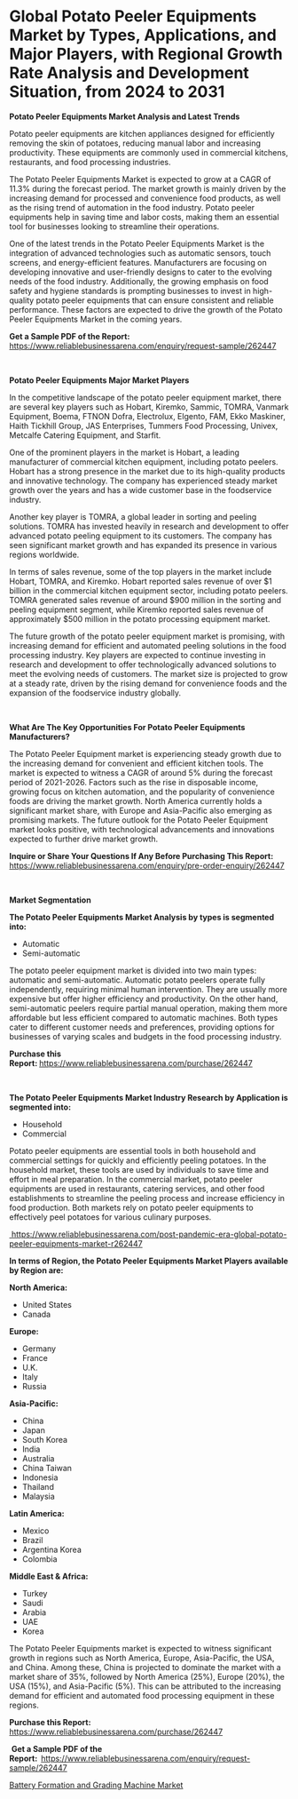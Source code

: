 <p><h1>Global Potato Peeler Equipments Market by Types, Applications, and Major Players, with Regional Growth Rate Analysis and Development Situation, from 2024 to 2031</h1></p><p><strong>Potato Peeler Equipments Market Analysis and Latest Trends</strong></p>
<p><p>Potato peeler equipments are kitchen appliances designed for efficiently removing the skin of potatoes, reducing manual labor and increasing productivity. These equipments are commonly used in commercial kitchens, restaurants, and food processing industries.</p><p>The Potato Peeler Equipments Market is expected to grow at a CAGR of 11.3% during the forecast period. The market growth is mainly driven by the increasing demand for processed and convenience food products, as well as the rising trend of automation in the food industry. Potato peeler equipments help in saving time and labor costs, making them an essential tool for businesses looking to streamline their operations.</p><p>One of the latest trends in the Potato Peeler Equipments Market is the integration of advanced technologies such as automatic sensors, touch screens, and energy-efficient features. Manufacturers are focusing on developing innovative and user-friendly designs to cater to the evolving needs of the food industry. Additionally, the growing emphasis on food safety and hygiene standards is prompting businesses to invest in high-quality potato peeler equipments that can ensure consistent and reliable performance. These factors are expected to drive the growth of the Potato Peeler Equipments Market in the coming years.</p></p>
<p><strong>Get a Sample PDF of the Report:&nbsp;</strong> <a href="https://www.reliablebusinessarena.com/enquiry/request-sample/262447">https://www.reliablebusinessarena.com/enquiry/request-sample/262447</a></p>
<p>&nbsp;</p>
<p><strong>Potato Peeler Equipments Major Market Players</strong></p>
<p><p>In the competitive landscape of the potato peeler equipment market, there are several key players such as Hobart, Kiremko, Sammic, TOMRA, Vanmark Equipment, Boema, FTNON Dofra, Electrolux, Elgento, FAM, Ekko Maskiner, Haith Tickhill Group, JAS Enterprises, Tummers Food Processing, Univex, Metcalfe Catering Equipment, and Starfit.</p><p>One of the prominent players in the market is Hobart, a leading manufacturer of commercial kitchen equipment, including potato peelers. Hobart has a strong presence in the market due to its high-quality products and innovative technology. The company has experienced steady market growth over the years and has a wide customer base in the foodservice industry.</p><p>Another key player is TOMRA, a global leader in sorting and peeling solutions. TOMRA has invested heavily in research and development to offer advanced potato peeling equipment to its customers. The company has seen significant market growth and has expanded its presence in various regions worldwide.</p><p>In terms of sales revenue, some of the top players in the market include Hobart, TOMRA, and Kiremko. Hobart reported sales revenue of over $1 billion in the commercial kitchen equipment sector, including potato peelers. TOMRA generated sales revenue of around $900 million in the sorting and peeling equipment segment, while Kiremko reported sales revenue of approximately $500 million in the potato processing equipment market.</p><p>The future growth of the potato peeler equipment market is promising, with increasing demand for efficient and automated peeling solutions in the food processing industry. Key players are expected to continue investing in research and development to offer technologically advanced solutions to meet the evolving needs of customers. The market size is projected to grow at a steady rate, driven by the rising demand for convenience foods and the expansion of the foodservice industry globally.</p></p>
<p>&nbsp;</p>
<p><strong>What Are The Key Opportunities For Potato Peeler Equipments Manufacturers?</strong></p>
<p><p>The Potato Peeler Equipment market is experiencing steady growth due to the increasing demand for convenient and efficient kitchen tools. The market is expected to witness a CAGR of around 5% during the forecast period of 2021-2026. Factors such as the rise in disposable income, growing focus on kitchen automation, and the popularity of convenience foods are driving the market growth. North America currently holds a significant market share, with Europe and Asia-Pacific also emerging as promising markets. The future outlook for the Potato Peeler Equipment market looks positive, with technological advancements and innovations expected to further drive market growth.</p></p>
<p><strong>Inquire or Share Your Questions If Any Before Purchasing This Report:</strong> <a href="https://www.reliablebusinessarena.com/enquiry/pre-order-enquiry/262447">https://www.reliablebusinessarena.com/enquiry/pre-order-enquiry/262447</a></p>
<p>&nbsp;</p>
<p><strong>Market Segmentation</strong></p>
<p><strong>The Potato Peeler Equipments Market Analysis by types is segmented into:</strong></p>
<p><ul><li>Automatic</li><li>Semi-automatic</li></ul></p>
<p><p>The potato peeler equipment market is divided into two main types: automatic and semi-automatic. Automatic potato peelers operate fully independently, requiring minimal human intervention. They are usually more expensive but offer higher efficiency and productivity. On the other hand, semi-automatic peelers require partial manual operation, making them more affordable but less efficient compared to automatic machines. Both types cater to different customer needs and preferences, providing options for businesses of varying scales and budgets in the food processing industry.</p></p>
<p><strong>Purchase this Report:&nbsp;</strong><a href="https://www.reliablebusinessarena.com/purchase/262447">https://www.reliablebusinessarena.com/purchase/262447</a></p>
<p>&nbsp;</p>
<p><strong>The Potato Peeler Equipments Market Industry Research by Application is segmented into:</strong></p>
<p><ul><li>Household</li><li>Commercial</li></ul></p>
<p><p>Potato peeler equipments are essential tools in both household and commercial settings for quickly and efficiently peeling potatoes. In the household market, these tools are used by individuals to save time and effort in meal preparation. In the commercial market, potato peeler equipments are used in restaurants, catering services, and other food establishments to streamline the peeling process and increase efficiency in food production. Both markets rely on potato peeler equipments to effectively peel potatoes for various culinary purposes.</p></p>
<p><a href="https://www.reliablebusinessarena.com/post-pandemic-era-global-potato-peeler-equipments-market-r262447">&nbsp;https://www.reliablebusinessarena.com/post-pandemic-era-global-potato-peeler-equipments-market-r262447</a></p>
<p><strong>In terms of Region, the Potato Peeler Equipments Market Players available by Region are:</strong></p>
<p>
    <p> <strong> North America: </strong>
        <ul>
            <li>United States</li>
            <li>Canada</li>
        </ul>
        </p> 
    <p> <strong> Europe: </strong>
        <ul>
            <li>Germany</li>
            <li>France</li>
            <li>U.K.</li>
            <li>Italy</li>
            <li>Russia</li>
        </ul>
        </p> 
    <p> <strong> Asia-Pacific: </strong>
        <ul>
            <li>China</li>
            <li>Japan</li>
            <li>South Korea</li>
            <li>India</li>
            <li>Australia</li>
            <li>China Taiwan</li>
            <li>Indonesia</li>
            <li>Thailand</li>
            <li>Malaysia</li>
        </ul>
        </p> 
    <p> <strong> Latin America: </strong>
        <ul>
            <li>Mexico</li>
            <li>Brazil</li>
            <li>Argentina Korea</li>
            <li>Colombia</li>
        </ul>
        </p> 
    <p> <strong> Middle East & Africa: </strong>
        <ul>
            <li>Turkey</li>
            <li>Saudi</li>
            <li>Arabia</li>
            <li>UAE</li>
            <li>Korea</li>
        </ul>
    </p>
    </p>
<p><p>The Potato Peeler Equipments market is expected to witness significant growth in regions such as North America, Europe, Asia-Pacific, the USA, and China. Among these, China is projected to dominate the market with a market share of 35%, followed by North America (25%), Europe (20%), the USA (15%), and Asia-Pacific (5%). This can be attributed to the increasing demand for efficient and automated food processing equipment in these regions.</p></p>
<p><strong>Purchase this Report: </strong><a href="https://www.reliablebusinessarena.com/purchase/262447">https://www.reliablebusinessarena.com/purchase/262447</a></p>
<p>&nbsp;<strong>Get a Sample PDF of the Report:&nbsp;&nbsp;</strong><a href="https://www.reliablebusinessarena.com/enquiry/request-sample/262447">https://www.reliablebusinessarena.com/enquiry/request-sample/262447</a></p>
<p><strong></strong></p>
<p><p><a href="https://github.com/Shjsi3663/Market-Research-Report-List-1/blob/main/battery-formation-and-grading-machine-market.md">Battery Formation and Grading Machine Market</a></p></p>